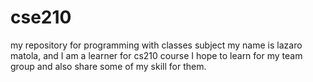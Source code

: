 # cse210
my repository for programming with classes subject
my name is lazaro matola, and I am a learner for cs210 course
I hope to learn for my team group and also share some of my skill for them.
